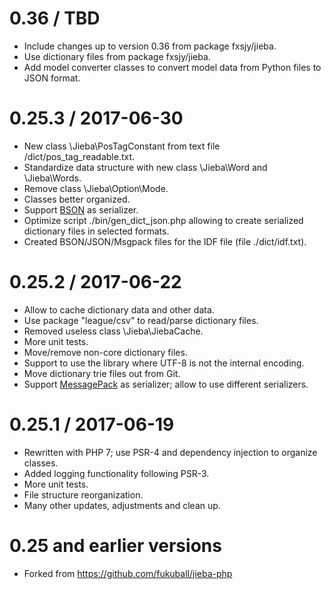 0.36 / TBD
==========

  * Include changes up to version 0.36 from package fxsjy/jieba.
  * Use dictionary files from package fxsjy/jieba.
  * Add model converter classes to convert model data from Python files to JSON format.

0.25.3 / 2017-06-30
===================

  * New class \Jieba\PosTagConstant from text file /dict/pos_tag_readable.txt.
  * Standardize data structure with new class \Jieba\Word and \Jieba\Words.
  * Remove class \Jieba\Option\Mode.
  * Classes better organized.
  * Support [BSON](http://bsonspec.org) as serializer.
  * Optimize script ./bin/gen_dict_json.php allowing to create serialized dictionary files in selected formats.
  * Created BSON/JSON/Msgpack files for the IDF file (file ./dict/idf.txt).

0.25.2 / 2017-06-22
===================

  * Allow to cache dictionary data and other data.
  * Use package "league/csv" to read/parse dictionary files.
  * Removed useless class \Jieba\JiebaCache.
  * More unit tests.
  * Move/remove non-core dictionary files.
  * Support to use the library where UTF-8 is not the internal encoding.
  * Move dictionary trie files out from Git.
  * Support [MessagePack](http://msgpack.org) as serializer; allow to use different serializers.

0.25.1 / 2017-06-19
===================

  * Rewritten with PHP 7; use PSR-4 and dependency injection to organize classes.
  * Added logging functionality following PSR-3.
  * More unit tests.
  * File structure reorganization.
  * Many other updates, adjustments and clean up.

0.25 and earlier versions
=========================

  * Forked from https://github.com/fukuball/jieba-php
